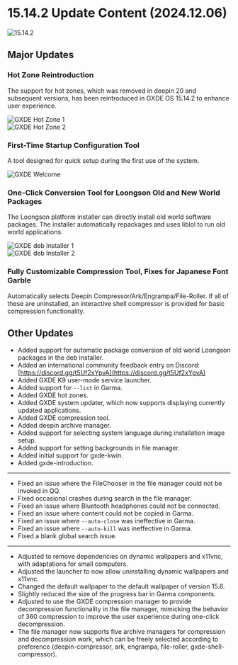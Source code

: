 # 15.14.2 Update Content (2024.12.06)

![15.14.2](/news/15.14.2/main.jpg)

## Major Updates

### Hot Zone Reintroduction
The support for hot zones, which was removed in deepin 20 and subsequent versions, has been reintroduced in GXDE OS 15.14.2 to enhance user experience.

![GXDE Hot Zone 1](/news/15.14.2/hotzone0.gif)  
![GXDE Hot Zone 2](/news/15.14.2/hotzone1.gif)  

### First-Time Startup Configuration Tool
A tool designed for quick setup during the first use of the system.

![GXDE Welcome](/news/15.14.2/gxde-introduction.gif)  

### One-Click Conversion Tool for Loongson Old and New World Packages
The Loongson platform installer can directly install old world software packages. The installer automatically repackages and uses liblol to run old world applications.

![GXDE deb Installer 1](/news/15.14.2/gxde-deb-installer0.jpg)  
![GXDE deb Installer 2](/news/15.14.2/gxde-deb-installer1.jpg)  

### Fully Customizable Compression Tool, Fixes for Japanese Font Garble
Automatically selects Deepin Compressor/Ark/Engrampa/File-Roller. If all of these are uninstalled, an interactive shell compressor is provided for basic compression functionality.

## Other Updates

* Added support for automatic package conversion of old world Loongson packages in the deb installer.
* Added an international community feedback entry on Discord: [https://discord.gg/t5Uf2xYpvA](https://discord.gg/t5Uf2xYpvA)
* Added GXDE K9 user-mode service launcher.
* Added support for `--list` in Garma.
* Added GXDE hot zones.
* Added GXDE system updater, which now supports displaying currently updated applications.
* Added GXDE compression tool.
* Added deepin archive manager.
* Added support for selecting system language during installation image setup.
* Added support for setting backgrounds in file manager.
* Added initial support for gxde-kwin.
* Added gxde-introduction.

---

* Fixed an issue where the FileChooser in the file manager could not be invoked in QQ.
* Fixed occasional crashes during search in the file manager.
* Fixed an issue where Bluetooth headphones could not be connected.
* Fixed an issue where content could not be copied in Garma.
* Fixed an issue where `--auto-close` was ineffective in Garma.
* Fixed an issue where `--auto-kill` was ineffective in Garma.
* Fixed a blank global search issue.

---

* Adjusted to remove dependencies on dynamic wallpapers and x11vnc, with adaptations for small computers.
* Adjusted the launcher to now allow uninstalling dynamic wallpapers and x11vnc.
* Changed the default wallpaper to the default wallpaper of version 15.6.
* Slightly reduced the size of the progress bar in Garma components.
* Adjusted to use the GXDE compression manager to provide decompression functionality in the file manager, mimicking the behavior of 360 compression to improve the user experience during one-click decompression.
* The file manager now supports five archive managers for compression and decompression work, which can be freely selected according to preference (deepin-compressor, ark, engrampa, file-roller, gxde-shell-compressor).